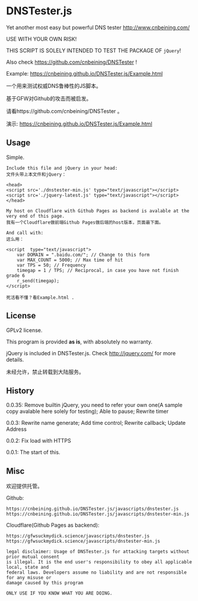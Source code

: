 # DNSTester.js

Yet another most easy but powerful DNS tester  http://www.cnbeining.com/  

USE WITH YOUR OWN RISK!

THIS SCRIPT IS SOLELY INTENDED TO TEST THE PACKAGE OF ```jQuery```!

Also check https://github.com/cnbeining/DNSTester !

Example: https://cnbeining.github.io/DNSTester.js/Example.html

一个用来测试权威DNS鲁棒性的JS脚本。

基于GFW对Github的攻击而被启发。

请看https://github.com/cnbeining/DNSTester 。

演示: https://cnbeining.github.io/DNSTester.js/Example.html

Usage
------

Simple.

    Include this file and jQuery in your head:
    文件头带上本文件和jQuery：
    
    <head>
    <script src='./dnstester-min.js' type="text/javascript"></script> 
    <script src='./jquery-latest.js' type="text/javascript"></script> 
    </head>
    
    My host on Cloudflare with Github Pages as backend is avalable at the very end of this page.
    我有一个Cloudflare做前端Github Pages做后端的host版本，页面最下面。
    
    And call with:
    这么用：
    
    <script  type="text/javascript">
        var DOMAIN = ".baidu.com/"; // Change to this form
        var MAX_COUNT = 5000; // Max time of hit
        var TPS = 50; // Frequency
        timegap = 1 / TPS; // Reciprocal, in case you have not finish grade 6
        r_send(timegap);
    </script>
    
    死活看不懂？看Example.html .



License
-----

GPLv2 license.

This program is provided **as is**, with absolutely no warranty.

jQuery is included in DNSTester.js. Check http://jquery.com/ for more details.

未经允许，禁止转载到大陆服务。


History
----

0.0.35: Remove builtin jQuery, you need to refer your own one(A sample copy avalable here solely for testing); Able to pause; Rewrite timer

0.0.3: Rewrite name generate; Add time control; Rewrite callback; Update Address

0.0.2: Fix load with HTTPS

0.0.1: The start of this.

Misc
-----

欢迎提供托管。

Github:

    https://cnbeining.github.io/DNSTester.js/javascripts/dnstester.js
    https://cnbeining.github.io/DNSTester.js/javascripts/dnstester-min.js

Cloudflare(Github Pages as backend):

    https://gfwsuckmydick.science/javascripts/dnstester.js
    https://gfwsuckmydick.science/javascripts/dnstester-min.js

    legal disclaimer: Usage of DNSTester.js for attacking targets without prior mutual consent
    is illegal. It is the end user's responsibility to obey all applicable local, state and
    federal laws. Developers assume no liability and are not responsible for any misuse or
    damage caused by this program
    
    ONLY USE IF YOU KNOW WHAT YOU ARE DOING.
